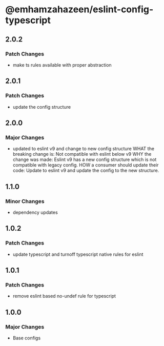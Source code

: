 # @emhamzahazeen/eslint-config-typescript

## 2.0.2

### Patch Changes

- make ts rules available with proper abstraction

## 2.0.1

### Patch Changes

- update the config structure

## 2.0.0

### Major Changes

- updated to eslint v9 and change to new config structure
  WHAT the breaking change is: Not compatible with eslint below v9
  WHY the change was made: Eslint v9 has a new config structure which is not compatible with legacy config.
  HOW a consumer should update their code: Update to eslint v9 and update the config to the new structure.

## 1.1.0

### Minor Changes

- dependency updates

## 1.0.2

### Patch Changes

- update typescript and turnoff typescript native rules for eslint

## 1.0.1

### Patch Changes

- remove eslint based no-undef rule for typescript

## 1.0.0

### Major Changes

- Base configs
